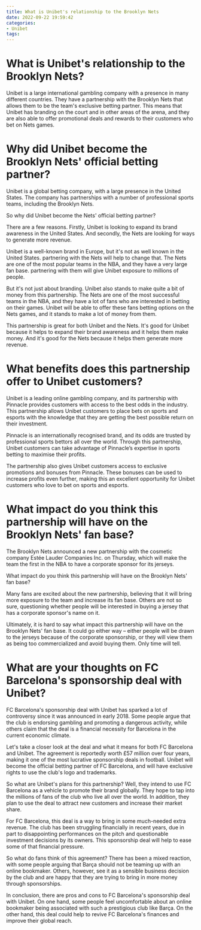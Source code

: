 ```yaml
---
title: What is Unibet's relationship to the Brooklyn Nets
date: 2022-09-22 19:59:42
categories:
- Unibet
tags:
---
```



#  What is Unibet's relationship to the Brooklyn Nets?

Unibet is a large international gambling company with a presence in many different countries. They have a partnership with the Brooklyn Nets that allows them to be the team's exclusive betting partner. This means that Unibet has branding on the court and in other areas of the arena, and they are also able to offer promotional deals and rewards to their customers who bet on Nets games.

#  Why did Unibet become the Brooklyn Nets' official betting partner?

Unibet is a global betting company, with a large presence in the United States. The company has partnerships with a number of professional sports teams, including the Brooklyn Nets.

So why did Unibet become the Nets' official betting partner?

There are a few reasons. Firstly, Unibet is looking to expand its brand awareness in the United States. And secondly, the Nets are looking for ways to generate more revenue.

Unibet is a well-known brand in Europe, but it's not as well known in the United States. partnering with the Nets will help to change that. The Nets are one of the most popular teams in the NBA, and they have a very large fan base. partnering with them will give Unibet exposure to millions of people.

But it's not just about branding. Unibet also stands to make quite a bit of money from this partnership. The Nets are one of the most successful teams in the NBA, and they have a lot of fans who are interested in betting on their games. Unibet will be able to offer these fans betting options on the Nets games, and it stands to make a lot of money from them.

This partnership is great for both Unibet and the Nets. It's good for Unibet because it helps to expand their brand awareness and it helps them make money. And it's good for the Nets because it helps them generate more revenue.

#  What benefits does this partnership offer to Unibet customers?

Unibet is a leading online gambling company, and its partnership with Pinnacle provides customers with access to the best odds in the industry. This partnership allows Unibet customers to place bets on sports and esports with the knowledge that they are getting the best possible return on their investment.

Pinnacle is an internationally recognised brand, and its odds are trusted by professional sports bettors all over the world. Through this partnership, Unibet customers can take advantage of Pinnacle’s expertise in sports betting to maximise their profits.

The partnership also gives Unibet customers access to exclusive promotions and bonuses from Pinnacle. These bonuses can be used to increase profits even further, making this an excellent opportunity for Unibet customers who love to bet on sports and esports.

#  What impact do you think this partnership will have on the Brooklyn Nets' fan base?

The Brooklyn Nets announced a new partnership with the cosmetic company Estée Lauder Companies Inc. on Thursday, which will make the team the first in the NBA to have a corporate sponsor for its jerseys.

What impact do you think this partnership will have on the Brooklyn Nets' fan base?

Many fans are excited about the new partnership, believing that it will bring more exposure to the team and increase its fan base. Others are not so sure, questioning whether people will be interested in buying a jersey that has a corporate sponsor's name on it.

Ultimately, it is hard to say what impact this partnership will have on the Brooklyn Nets' fan base. It could go either way – either people will be drawn to the jerseys because of the corporate sponsorship, or they will view them as being too commercialized and avoid buying them. Only time will tell.

#  What are your thoughts on FC Barcelona's sponsorship deal with Unibet?

FC Barcelona's sponsorship deal with Unibet has sparked a lot of controversy since it was announced in early 2018. Some people argue that the club is endorsing gambling and promoting a dangerous activity, while others claim that the deal is a financial necessity for Barcelona in the current economic climate.

Let's take a closer look at the deal and what it means for both FC Barcelona and Unibet. The agreement is reportedly worth £57 million over four years, making it one of the most lucrative sponsorship deals in football. Unibet will become the official betting partner of FC Barcelona, and will have exclusive rights to use the club's logo and trademarks.

So what are Unibet's plans for this partnership? Well, they intend to use FC Barcelona as a vehicle to promote their brand globally. They hope to tap into the millions of fans of the club who live all over the world. In addition, they plan to use the deal to attract new customers and increase their market share.

For FC Barcelona, this deal is a way to bring in some much-needed extra revenue. The club has been struggling financially in recent years, due in part to disappointing performances on the pitch and questionable investment decisions by its owners. This sponsorship deal will help to ease some of that financial pressure.

So what do fans think of this agreement? There has been a mixed reaction, with some people arguing that Barça should not be teaming up with an online bookmaker. Others, however, see it as a sensible business decision by the club and are happy that they are trying to bring in more money through sponsorships.

In conclusion, there are pros and cons to FC Barcelona's sponsorship deal with Unibet. On one hand, some people feel uncomfortable about an online bookmaker being associated with such a prestigious club like Barça. On the other hand, this deal could help to revive FC Barcelona's finances and improve their global reach.